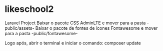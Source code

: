 # likeschool2
Laravel Project
Baixar o pacote CSS AdminLTE e mover para a pasta -public/assets-
Baixar o pacote de fontes de ícones Fontawesome e mover para a pasta -public/fontawesome-

Logo após, abrir o terminal e iniciar o comando: composer update
